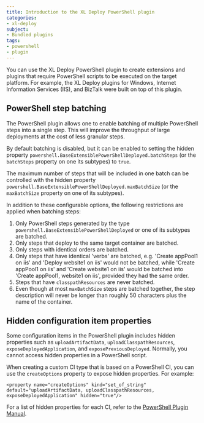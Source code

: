 ```yaml
---
title: Introduction to the XL Deploy PowerShell plugin
categories:
- xl-deploy
subject:
- Bundled plugins
tags:
- powershell
- plugin
---
```


You can use the XL Deploy PowerShell plugin to create extensions and plugins that require PowerShell scripts to be executed on the target platform. For example, the XL Deploy plugins for Windows, Internet Information Services (IIS), and BizTalk were built on top of this plugin.

## PowerShell step batching

The PowerShell plugin allows one to enable batching of multiple PowerShell steps into a single step. This will improve the throughput of large deployments at the cost of less granular steps.

By default batching is disabled, but it can be enabled to setting the hidden property `powershell.BaseExtensiblePowerShellDeployed.batchSteps` (or the `batchSteps` property on one its subtypes) to `true`.

The maximum number of steps that will be included in one batch can be controlled with the hidden property `powershell.BaseExtensiblePowerShellDeployed.maxBatchSize` (or the `maxBatchSize` property on one of its subtypes).

In addition to these configurable options, the following restrictions are applied when batching steps:

1. Only PowerShell steps generated by the type `powershell.BaseExtensiblePowerShellDeployed` or one of its subtypes are batched.
1. Only steps that deploy to the same target container are batched.
1. Only steps with identical orders are batched.
1. Only steps that have identical 'verbs' are batched, e.g. 'Create appPool1 on iis' and 'Deploy website1 on iis' would not be batched, while 'Create appPool1 on iis' and 'Create website1 on iis' would be batched into 'Create appPool1, website1 on iis', provided they had the same order.
1. Steps that have `classpathResources` are never batched.
1. Even though at most `maxBatchSize` steps are batched together, the step description will never be longer than roughly 50 characters plus the name of the container.

## Hidden configuration item properties

Some configuration items in the PowerShell plugin includes hidden properties such as `uploadArtifactData`, `uploadClasspathResources`, `exposeDeployedApplication`, and `exposePreviousDeployed`. Normally, you cannot access hidden properties in a PowerShell script.

When creating a custom CI type that is based on a PowerShell CI, you can use the `createOptions` property to expose hidden properties. For example:

    <property name="createOptions" kind="set_of_string" default="uploadArtifactData, uploadClasspathResources, exposeDeployedApplication" hidden="true"/>

For a list of hidden properties for each CI, refer to the [PowerShell Plugin Manual](/xl-deploy/latest/powershellPluginManual.html).
